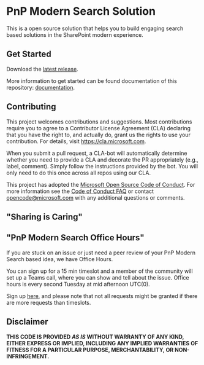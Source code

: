 # PnP Modern Search Solution

This is a open source solution that helps you to build engaging search based solutions in the SharePoint modern experience.

## Get Started

Download the [latest release](https://github.com/microsoft-search/pnp-modern-search/releases/latest).

More information to get started can be found documentation of this repository: [documentation](https://microsoft-search.github.io/pnp-modern-search).

## Contributing

This project welcomes contributions and suggestions. Most contributions require you to agree to a
Contributor License Agreement (CLA) declaring that you have the right to, and actually do, grant us
the rights to use your contribution. For details, visit https://cla.microsoft.com.

When you submit a pull request, a CLA-bot will automatically determine whether you need to provide
a CLA and decorate the PR appropriately (e.g., label, comment). Simply follow the instructions
provided by the bot. You will only need to do this once across all repos using our CLA.

This project has adopted the [Microsoft Open Source Code of Conduct](https://opensource.microsoft.com/codeofconduct/).
For more information see the [Code of Conduct FAQ](https://opensource.microsoft.com/codeofconduct/faq/) or
contact [opencode@microsoft.com](mailto:opencode@microsoft.com) with any additional questions or comments.

## "Sharing is Caring"

## "PnP Modern Search Office Hours"
If you are stuck on an issue or just need a peer review of your PnP Modern Search based idea, we have Office Hours.

You can sign up for a 15 min timeslot and a member of the community will set up a Teams call, where you can show and tell about the issue.
Office hours is every second Tuesday at mid afternoon UTC(0). 

Sign up [here](https://t.co/A1zudCtqoA), and please note that not all requests might be granted if there are more requests than timeslots.


## Disclaimer

**THIS CODE IS PROVIDED *AS IS* WITHOUT WARRANTY OF ANY KIND, EITHER EXPRESS OR IMPLIED, INCLUDING ANY IMPLIED WARRANTIES OF FITNESS FOR A PARTICULAR PURPOSE, MERCHANTABILITY, OR NON-INFRINGEMENT.**
